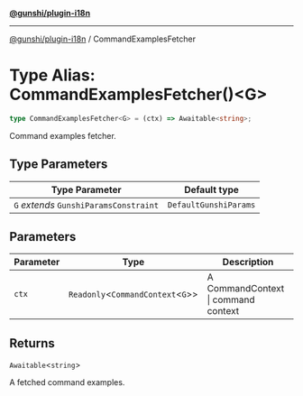 [**@gunshi/plugin-i18n**](../index.md)

***

[@gunshi/plugin-i18n](../index.md) / CommandExamplesFetcher

# Type Alias: CommandExamplesFetcher()\<G\>

```ts
type CommandExamplesFetcher<G> = (ctx) => Awaitable<string>;
```

Command examples fetcher.

## Type Parameters

| Type Parameter | Default type |
| ------ | ------ |
| `G` *extends* `GunshiParamsConstraint` | `DefaultGunshiParams` |

## Parameters

| Parameter | Type | Description |
| ------ | ------ | ------ |
| `ctx` | `Readonly`\<`CommandContext`\<`G`\>\> | A CommandContext \| command context |

## Returns

`Awaitable`\<`string`\>

A fetched command examples.
